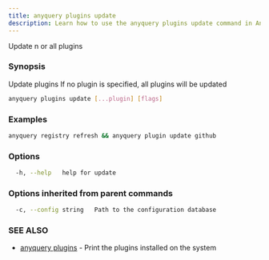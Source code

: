 ```yaml
---
title: anyquery plugins update
description: Learn how to use the anyquery plugins update command in AnyQuery.
---
```


Update n or all plugins

### Synopsis

Update plugins
If no plugin is specified, all plugins will be updated

```bash
anyquery plugins update [...plugin] [flags]
```

### Examples

```bash
anyquery registry refresh && anyquery plugin update github
```

### Options

```bash
  -h, --help   help for update
```

### Options inherited from parent commands

```bash
  -c, --config string   Path to the configuration database
```

### SEE ALSO

* [anyquery plugins](../anyquery_plugins)	 - Print the plugins installed on the system
